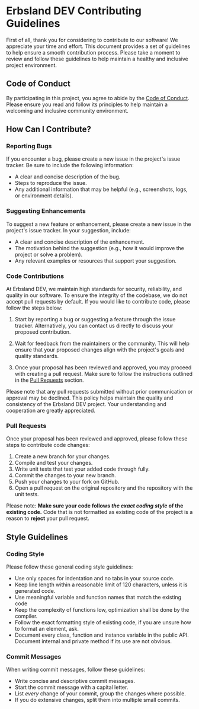 # Erbsland DEV Contributing Guidelines

First of all, thank you for considering to contribute to our software! We appreciate your time and effort. This document provides a set of guidelines to help ensure a smooth contribution process. Please take a moment to review and follow these guidelines to help maintain a healthy and inclusive project environment.

## Code of Conduct

By participating in this project, you agree to abide by the [Code of Conduct](./CODE_OF_CONDUCT.md). Please ensure you read and follow its principles to help maintain a welcoming and inclusive community environment.

## How Can I Contribute?

### Reporting Bugs

If you encounter a bug, please create a new issue in the project's issue tracker. Be sure to include the following information:

* A clear and concise description of the bug.
* Steps to reproduce the issue.
* Any additional information that may be helpful (e.g., screenshots, logs, or environment details).

### Suggesting Enhancements

To suggest a new feature or enhancement, please create a new issue in the project's issue tracker. In your suggestion, include:

* A clear and concise description of the enhancement.
* The motivation behind the suggestion (e.g., how it would improve the project or solve a problem).
* Any relevant examples or resources that support your suggestion.

### Code Contributions

At Erbsland DEV, we maintain high standards for security, reliability, and quality in our software. To ensure the integrity of the codebase, we do not accept pull requests by default. If you would like to contribute code, please follow the steps below:

1. Start by reporting a bug or suggesting a feature through the issue tracker. Alternatively, you can contact us directly to discuss your proposed contribution.

2. Wait for feedback from the maintainers or the community. This will help ensure that your proposed changes align with the project's goals and quality standards.

3. Once your proposal has been reviewed and approved, you may proceed with creating a pull request. Make sure to follow the instructions outlined in the [Pull Requests](#pull-requests) section.

Please note that any pull requests submitted without prior communication or approval may be declined. This policy helps maintain the quality and consistency of the Erbsland DEV project. Your understanding and cooperation are greatly appreciated.

### Pull Requests

Once your proposal has been reviewed and approved, please follow these steps to contribute code changes:

1. Create a new branch for your changes.
2. Compile and test your changes.
3. Write unit tests that test your added code through fully. 
4. Commit the changes to your new branch.
5. Push your changes to your fork on GitHub.
6. Open a pull request on the original repository and the repository with the unit tests.

Please note: **Make sure your code follows _the exact coding style_ of the existing code.** Code that is not formatted as existing code of the project is a reason to **reject** your pull request.

## Style Guidelines

### Coding Style

Please follow these general coding style guidelines:

* Use only spaces for indentation and no tabs in your source code. 
* Keep line length within a reasonable limit of 120 characters, unless it is generated code.
* Use meaningful variable and function names that match the existing code
* Keep the complexity of functions low, optimization shall be done by the compiler.
* Follow the exact formatting style of existing code, if you are unsure how to format an element, ask.
* Document every class, function and instance variable in the public API. Document internal and private method if its use are not obvious. 

### Commit Messages

When writing commit messages, follow these guidelines:

* Write concise and descriptive commit messages.
* Start the commit message with a capital letter.
* List *every* change of your commit, group the changes where possible.
* If you do extensive changes, split them into multiple small commits.

